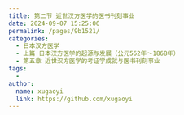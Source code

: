 ```yaml
---
title: 第二节 近世汉方医学的医书刊刻事业
date: 2024-09-07 15:25:06
permalink: /pages/9b1521/
categories:
  - 日本汉方医学
  - 上篇 日本汉方医学的起源与发展（公元562年～1868年）
  - 第五章 近世汉方医学的考证学成就与医书刊刻事业
tags:
  - 
author: 
  name: xugaoyi
  link: https://github.com/xugaoyi
---
```

